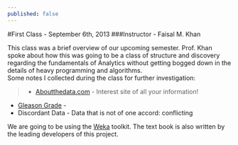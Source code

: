 ```yaml
---
published: false
---
```


#First Class - September 6th, 2013
###Instructor - Faisal M. Khan

This class was a brief overview of our upcoming semester.  Prof. Khan spoke about how this was going to be a class of structure and discovery regarding the fundamentals of Analytics without getting bogged down in the details of heavy programming and algorithms.  
Some notes I collected during the class for further investigation:
>- [Aboutthedata.com](https://aboutthedata.com/) - Interest site of all your information!
- [Gleason Grade](http://en.wikipedia.org/wiki/Gleason_Grading_System "Gleason Grade") - 
- Discordant Data - Data that is not of one accord: conflicting

We are going to be using the [Weka](http://www.cs.waikato.ac.nz/ml/weka/) toolkit. The text book is also written by the leading developers of this project.
